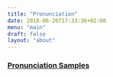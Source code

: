 ```yaml
---
title: "Pronunciation"
date: 2018-06-26T17:33:36+02:00
menu: "main"
draft: false
layout: "about"
---
```


### [Pronunciation Samples](../pronunciation/samples/)